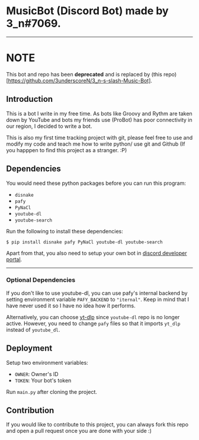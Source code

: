 # MusicBot (Discord Bot) made by 3_n#7069.
---
# NOTE
This bot and repo has been **deprecated** and is replaced by (this repo)[https://github.com/3underscoreN/3_n-s-slash-Music-Bot].

## Introduction
This is a bot I write in my free time. As bots like Groovy and Rythm are taken down by YouTube and bots my friends use (ProBot) has poor connectivity in
our region, I decided to write a bot. 

This is also my first time tracking project with git, please feel free to use and modify my code and teach me how to write python/ use git and Github (If you happpen
to find this project as a stranger. :P)

## Dependencies
You would need these python packages before you can run this program:
* `disnake`
* `pafy`
* `PyNaCl`
* `youtube-dl`
* `youtube-search`

Run the following to install these dependencies:
```
$ pip install disnake pafy PyNaCl youtube-dl youtube-search
```
Apart from that, you also need to setup your own bot in [discord developer portal](https://discord.com/developers).

---
### Optional Dependencies
If you don't like to use youtube-dl, you can use pafy's internal backend by setting environment variable `PAFY_BACKEND` to `"iternal"`. Keep in mind that I have never used it so I have no idea how it performs.

Alternatively, you can choose [yt-dlp](https://github.com/yt-dlp/yt-dlp) since `youtube-dl` repo is no longer active. However, you need to change `pafy` files so that it imports `yt_dlp` instead of `youtube_dl`.


## Deployment
Setup two environment variables:
* `OWNER`: Owner's ID
* `TOKEN`: Your bot's token

Run `main.py` after cloning the project.

## Contribution
If you would like to contribute to this project, you can always fork this repo and open a pull request once you are done with your side :)
